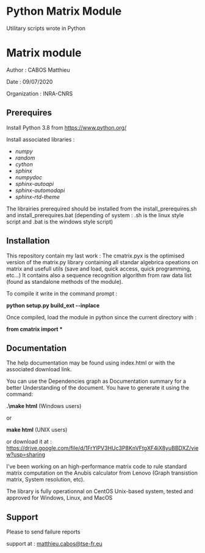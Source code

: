 # Python Matrix Module #


Utilitary scripts wrote in Python

# Matrix module

Author : CABOS Matthieu

Date   : 09/07/2020

Organization : INRA-CNRS

Prerequires
-----------
Install Python 3.8 from https://www.python.org/

Install associated libraries :
 * *numpy*
 * *random*
 * *cython*
 * *sphinx*
 * *numpydoc*
 * *sphinx-autoapi*
 * *sphinx-automodapi*
 * *sphinx-rtd-theme*
 
 The librairies prerequired should be installed from the install_prerequires.sh and install_prerequires.bat 
 (depending of system : .sh is the linux style script and .bat is the windows style script)
 
Installation
------------

This repository contain my last work :
The cmatrix.pyx is the optimised version of the matrix.py library containing all standar
algebrica opeations on matrix and usefull utils (save and load, quick access, quick programming, etc...)
It contains also a sequence recognition algorithm from raw data list (found as standalone methods of the module).

To compile it write in the command prompt :
 
 **python setup.py build_ext --inplace**
 
 Once compiled, load the module in python since the current directory with :
 
 **from cmatrix import \***
 
 Documentation
 -------------
 
 The help documentation may be found using index.html or with the associated download link.
 
 You can use the Dependencies graph as Documentation summary for a better Understanding of the document.
 You have to generate it using the command:
 
 **.\make html**     (Windows users)

or

**make html**         (UNIX users)

 or download it at :  https://drive.google.com/file/d/1FrYlPV3HUc3P8KnVFtgXF4iX8yuBBDXZ/view?usp=sharing
 
I've been working on an high-performance matrix code to rule standard matrix computation
on the Anubis calculator from Lenovo (Graph transistion matrix, System resolution, etc).

The library is fully operationnal on CentOS Unix-based system, tested and approved for Windows, Linux, and MacOS

Support
-------

Please to send failure reports

support at : matthieu.cabos@tse-fr.eu

